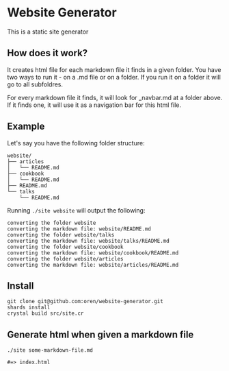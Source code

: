 # Website Generator
This is a static site generator

## How does it work?
It creates html file for each markdown file it finds in a given folder.
You have two ways to run it - on a .md file or on a folder. If you run it on a folder it will go to all subfoldres.

For every markdown file it finds, it will look for _navbar.md at a folder above. If it finds one, it will use it as a navigation bar for this html file.

## Example
Let's say you have the following folder structure:
```
website/
├── articles
│   └── README.md
├── cookbook
│   └── README.md
├── README.md
└── talks
    └── README.md
```

Running `./site website` will output the following:
```
converting the folder website
converting the markdown file: website/README.md
converting the folder website/talks
converting the markdown file: website/talks/README.md
converting the folder website/cookbook
converting the markdown file: website/cookbook/README.md
converting the folder website/articles
converting the markdown file: website/articles/README.md
```

## Install
```
git clone git@github.com:oren/website-generator.git
shards install
crystal build src/site.cr
```

## Generate html when given a markdown file
```
./site some-markdown-file.md

#=> index.html
```


